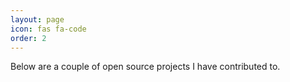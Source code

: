 ```yaml
---
layout: page
icon: fas fa-code
order: 2
---
```


Below are a couple of open source projects I have contributed to.